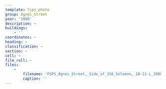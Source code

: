 ```yaml
---
template: fsps_photo
group: Agnes_Street
year: '1980'
description: ~
buildings:
    - ''
coordinates: ~
heading: ~
classification: ~
section: ~
cell: ~
film_roll: ~
files:
    -
        filename: 'FSPS_Agnes_Street,_Side_of_156_Solomon,_18-11-L_1980.png'
        caption: ''
---
```

